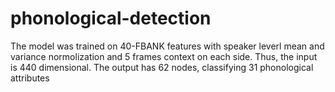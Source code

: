 # phonological-detection

The model was trained on 40-FBANK features with speaker leverl mean and variance normolization and 5 frames context on each side. 
Thus, the input is 440 dimensional. The output has 62 nodes, classifying 31 phonological attributes



